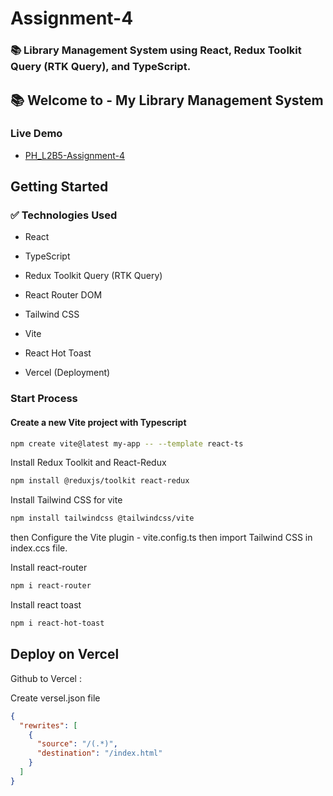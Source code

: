 # Assignment-4

### 📚 Library Management System using React, Redux Toolkit Query (RTK Query), and TypeScript.

## 📚 Welcome to - **My Library Management System**

### Live Demo

- [PH_L2B5-Assignment-4](https://assingnment-4-chi.vercel.app/)

## Getting Started

### ✅ Technologies Used

- React

- TypeScript

- Redux Toolkit Query (RTK Query)

- React Router DOM

- Tailwind CSS

- Vite

- React Hot Toast

- Vercel (Deployment)

### Start Process

#### Create a new Vite project with Typescript

```bash
npm create vite@latest my-app -- --template react-ts

```

Install Redux Toolkit and React-Redux

```bash
npm install @reduxjs/toolkit react-redux

```

Install Tailwind CSS for vite

```bash
npm install tailwindcss @tailwindcss/vite

```

then Configure the Vite plugin - vite.config.ts
then import Tailwind CSS in index.ccs file.

Install react-router

```bash
npm i react-router

```

Install react toast

```bash
npm i react-hot-toast

```

## Deploy on Vercel

Github to Vercel :

Create versel.json file

```json
{
  "rewrites": [
    {
      "source": "/(.*)",
      "destination": "/index.html"
    }
  ]
}
```
